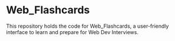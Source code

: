 # Web_Flashcards
This repository holds the code for Web_Flashcards, a user-friendly interface to learn and prepare for Web Dev Interviews.
